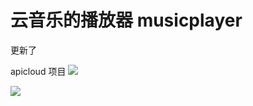 # 云音乐的播放器 musicplayer
更新了

apicloud 项目
![](https://cdn.jsdelivr.net/gh/markruan/cloudimg/picx/4cc56308d72c55854cebc9b1850b619a.jpg)

![](https://cdn.jsdelivr.net/gh/markruan/cloudimg/picx/91e4701b63a6f98449a9103b61ef5d0d.jpg)